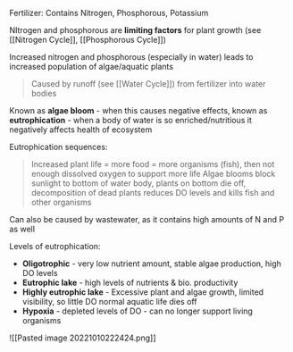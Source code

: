 Fertilizer: Contains Nitrogen, Phosphorous, Potassium

NItrogen and phosphorous are **limiting factors** for plant growth (see [[Nitrogen Cycle]], [[Phosphorous Cycle]])

Increased nitrogen and phosphorous (especially in water) leads to increased population of algae/aquatic plants

> Caused by runoff (see [[Water Cycle]]) from fertilizer into water bodies

Known as **algae bloom** - when this causes negative effects, known as **eutrophication** - when a body of water is so enriched/nutritious it negatively affects health of ecosystem

Eutrophication sequences:

> Increased plant life = more food = more organisms (fish), then not enough dissolved oxygen to support more life
> Algae blooms block sunlight to bottom of water body, plants on bottom die off, decomposition of dead plants reduces DO levels and kills fish and other organisms

Can also be caused by wastewater, as it contains high amounts of N and P as well

Levels of eutrophication:
- **Oligotrophic** - very low nutrient amount, stable algae production, high DO levels
- **Eutrophic lake** - high levels of nutrients & bio. productivity
- **Highly eutrophic lake** - Excessive plant and algae growth, limited visibility, so little DO normal aquatic life dies off
- **Hypoxia** - depleted levels of DO - can no longer support living organisms

![[Pasted image 20221010222424.png]]